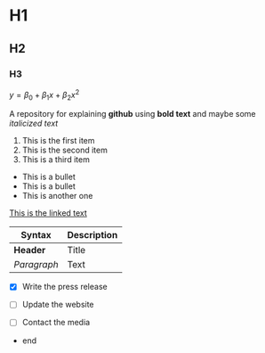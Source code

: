 # H1
## H2
### H3 


$y = \beta_0 + \beta_1 x + \beta_2 x^2$


A repository for explaining **github** using **bold text** and maybe some *italicized text*

1. This is the first item
2. This is the second item
3. This is a third item


* This is a bullet
* This is a bullet 
* This is another one


[This is the linked text](http://www.google.com)

| Syntax | Description |
| ----------- | ----------- |
|  **Header** | Title |
| *Paragraph* | Text |


- [x] Write the press release
- [ ] Update the website
- [ ] Contact the media


* end
